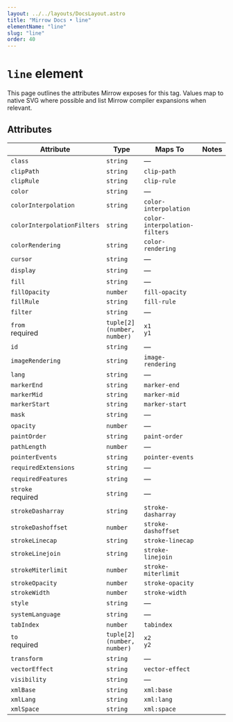 ```yaml
---
layout: ../../layouts/DocsLayout.astro
title: "Mirrow Docs • line"
elementName: "line"
slug: "line"
order: 40
---
```


# `line` element

This page outlines the attributes Mirrow exposes for this tag.
Values map to native SVG where possible and list Mirrow compiler expansions when relevant.

## Attributes

| Attribute | Type | Maps To | Notes |
| --- | --- | --- | --- |
| `class` | `string` | &mdash; |  |
| `clipPath` | `string` | `clip-path` |  |
| `clipRule` | `string` | `clip-rule` |  |
| `color` | `string` | &mdash; |  |
| `colorInterpolation` | `string` | `color-interpolation` |  |
| `colorInterpolationFilters` | `string` | `color-interpolation-filters` |  |
| `colorRendering` | `string` | `color-rendering` |  |
| `cursor` | `string` | &mdash; |  |
| `display` | `string` | &mdash; |  |
| `fill` | `string` | &mdash; |  |
| `fillOpacity` | `number` | `fill-opacity` |  |
| `fillRule` | `string` | `fill-rule` |  |
| `filter` | `string` | &mdash; |  |
| `from`<br /><span class="mt-2 inline-block rounded-full bg-pink-500/20 px-2 py-0.5 text-[0.625rem] font-semibold uppercase tracking-[0.08em] text-pink-400">required</span> | `tuple[2] (number, number)` | `x1`<br />`y1` |  |
| `id` | `string` | &mdash; |  |
| `imageRendering` | `string` | `image-rendering` |  |
| `lang` | `string` | &mdash; |  |
| `markerEnd` | `string` | `marker-end` |  |
| `markerMid` | `string` | `marker-mid` |  |
| `markerStart` | `string` | `marker-start` |  |
| `mask` | `string` | &mdash; |  |
| `opacity` | `number` | &mdash; |  |
| `paintOrder` | `string` | `paint-order` |  |
| `pathLength` | `number` | &mdash; |  |
| `pointerEvents` | `string` | `pointer-events` |  |
| `requiredExtensions` | `string` | &mdash; |  |
| `requiredFeatures` | `string` | &mdash; |  |
| `stroke`<br /><span class="mt-2 inline-block rounded-full bg-pink-500/20 px-2 py-0.5 text-[0.625rem] font-semibold uppercase tracking-[0.08em] text-pink-400">required</span> | `string` | &mdash; |  |
| `strokeDasharray` | `string` | `stroke-dasharray` |  |
| `strokeDashoffset` | `number` | `stroke-dashoffset` |  |
| `strokeLinecap` | `string` | `stroke-linecap` |  |
| `strokeLinejoin` | `string` | `stroke-linejoin` |  |
| `strokeMiterlimit` | `number` | `stroke-miterlimit` |  |
| `strokeOpacity` | `number` | `stroke-opacity` |  |
| `strokeWidth` | `number` | `stroke-width` |  |
| `style` | `string` | &mdash; |  |
| `systemLanguage` | `string` | &mdash; |  |
| `tabIndex` | `number` | `tabindex` |  |
| `to`<br /><span class="mt-2 inline-block rounded-full bg-pink-500/20 px-2 py-0.5 text-[0.625rem] font-semibold uppercase tracking-[0.08em] text-pink-400">required</span> | `tuple[2] (number, number)` | `x2`<br />`y2` |  |
| `transform` | `string` | &mdash; |  |
| `vectorEffect` | `string` | `vector-effect` |  |
| `visibility` | `string` | &mdash; |  |
| `xmlBase` | `string` | `xml:base` |  |
| `xmlLang` | `string` | `xml:lang` |  |
| `xmlSpace` | `string` | `xml:space` |  |

